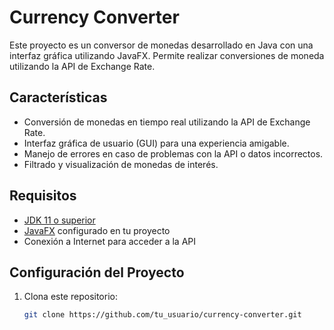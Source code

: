 # Currency Converter

Este proyecto es un conversor de monedas desarrollado en Java con una interfaz gráfica utilizando JavaFX. Permite realizar conversiones de moneda utilizando la API de Exchange Rate.

## Características

- Conversión de monedas en tiempo real utilizando la API de Exchange Rate.
- Interfaz gráfica de usuario (GUI) para una experiencia amigable.
- Manejo de errores en caso de problemas con la API o datos incorrectos.
- Filtrado y visualización de monedas de interés.

## Requisitos

- [JDK 11 o superior](https://www.oracle.com/java/technologies/javase-jdk11-downloads.html)
- [JavaFX](https://openjfx.io/) configurado en tu proyecto
- Conexión a Internet para acceder a la API

## Configuración del Proyecto

1. Clona este repositorio:
   ```sh
   git clone https://github.com/tu_usuario/currency-converter.git
